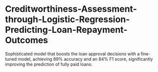 # Creditworthiness-Assessment-through-Logistic-Regression-Predicting-Loan-Repayment-Outcomes
Sophisticated model that boosts the loan approval decisions with a fine-tuned model, achieving 89% accuracy and an 84% F1 score, significantly improving the prediction of fully paid loans.
